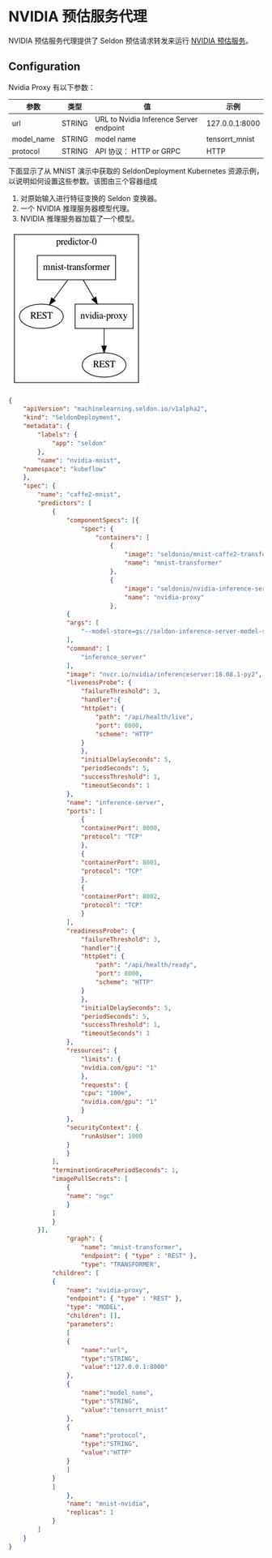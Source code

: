# NVIDIA 预估服务代理

NVIDIA 预估服务代理提供了 Seldon 预估请求转发来运行 [NVIDIA 预估服务](https://docs.nvidia.com/deeplearning/sdk/inference-user-guide/index.html)。

## Configuration

Nvidia Proxy 有以下参数：

 | 参数 | 类型 | 值 | 示例 |
 |-----------|------|-------|---------|
 | url | STRING | URL to Nvidia Inference Server endpoint | 127.0.0.1:8000 |
 | model_name | STRING | model name | tensorrt_mnist |
 | protocol | STRING | API 协议： HTTP or GRPC | HTTP |


下面显示了从 MNIST 演示中获取的 SeldonDeployment Kubernetes 资源示例，以说明如何设置这些参数。该图由三个容器组成

  1. 对原始输入进行特征变换的 Seldon 变换器。
  1. 一个 NVIDIA 推理服务器模型代理。
  1. NVIDIA 推理服务器加载了一个模型。

![MNIST Example](./mnist-graph.png)


```json
{
    "apiVersion": "machinelearning.seldon.io/v1alpha2",
    "kind": "SeldonDeployment",
    "metadata": {
        "labels": {
            "app": "seldon"
        },
        "name": "nvidia-mnist",
	"namespace": "kubeflow"
    },
    "spec": {
        "name": "caffe2-mnist",
        "predictors": [
            {
                "componentSpecs": [{
                    "spec": {
                        "containers": [
                            {
                                "image": "seldonio/mnist-caffe2-transformer:0.1",
                                "name": "mnist-transformer"
                            },
                            {
                                "image": "seldonio/nvidia-inference-server-proxy:0.1",
                                "name": "nvidia-proxy"
                            },
			    {
				"args": [
				    "--model-store=gs://seldon-inference-server-model-store"
				],
				"command": [
				    "inference_server"
				],
				"image": "nvcr.io/nvidia/inferenceserver:18.08.1-py2",
				"livenessProbe": {
				    "failureThreshold": 3,
				    "handler":{
					"httpGet": {
					    "path": "/api/health/live",
					    "port": 8000,
					    "scheme": "HTTP"
					}
				    },
				    "initialDelaySeconds": 5,
				    "periodSeconds": 5,
				    "successThreshold": 1,
				    "timeoutSeconds": 1
				},
				"name": "inference-server",
				"ports": [
				    {
					"containerPort": 8000,
					"protocol": "TCP"
				    },
				    {
					"containerPort": 8001,
					"protocol": "TCP"
				    },
				    {
					"containerPort": 8002,
					"protocol": "TCP"
				    }
				],
				"readinessProbe": {
				    "failureThreshold": 3,
				    "handler":{
					"httpGet": {
					    "path": "/api/health/ready",
					    "port": 8000,
					    "scheme": "HTTP"
					}
				    },
				    "initialDelaySeconds": 5,
				    "periodSeconds": 5,
				    "successThreshold": 1,
				    "timeoutSeconds": 1
				},
				"resources": {
				    "limits": {
					"nvidia.com/gpu": "1"
				    },
				    "requests": {
					"cpu": "100m",
					"nvidia.com/gpu": "1"
				    }
				},
				"securityContext": {
				    "runAsUser": 1000
				}
			    }
			],
			"terminationGracePeriodSeconds": 1,
			"imagePullSecrets": [
			    {
				"name": "ngc"
			    }
			]
		    }
		}],
                "graph": {
                    "name": "mnist-transformer",
                    "endpoint": { "type" : "REST" },
                    "type": "TRANSFORMER",
		    "children": [
			{
			    "name": "nvidia-proxy",
			    "endpoint": { "type" : "REST" },
			    "type": "MODEL",
			    "children": [],
			    "parameters":
			    [
				{
				    "name":"url",
				    "type":"STRING",
				    "value":"127.0.0.1:8000"
				},
				{
				    "name":"model_name",
				    "type":"STRING",
				    "value":"tensorrt_mnist"
				},
				{
				    "name":"protocol",
				    "type":"STRING",
				    "value":"HTTP"
				}
			    ]
			}
		    ]
                },
                "name": "mnist-nvidia",
                "replicas": 1
            }
        ]
    }
}
```

